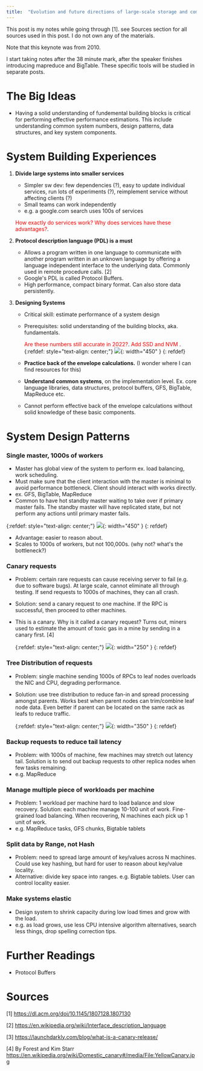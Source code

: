 ```yaml
---
title:  "Evolution and future directions of large-scale storage and computation systems at Google"
---
```


This post is my notes while going through [1]. see Sources section for all sources used in this post. I do not own any of the materials.

Note that this keynote was from 2010. 

I start taking notes after the 38 minute mark, after the speaker finishes introducing mapreduce and
BigTable. These specific tools will be studied in separate posts.

# The Big Ideas
- Having a solid understanding of fundemental building blocks is critical for performing effective performance estimations.
This include understanding common system numbers, design patterns, data structures, and key system components.


# System Building Experiences
1. **Divide large systems into smaller services**
    - Simpler sw dev: few dependencies (?), easy to update individual services,
      run lots of experiments (?), reimplement service without affecting clients (?)
    - Small teams can work independently
    - e.g. a google.com search uses 100s of services

    <span style="color:red"> How exactly do services work? Why does services have these advantages?</span>.

2. **Protocol description language (PDL) is a must**
    - Allows a program written in one language to communicate with another program written in 
      an unknown language by offering a language independent interface to the underlying data.
      Commonly used in remote procedure calls. [2]
    - Google's PDL is called Protocol Buffers.
    - High performance, compact binary format. Can also store data persistently.

3. **Designing Systems**
    - Critical skill: estimate performance of a system design
    - Prerequisites: solid understanding of the building blocks, aka. fundamentals.

        <span style="color:red"> Are these numbers still accurate in 2022?</span>.
        <span style="color:red"> Add SSD and NVM </span>.
        {:refdef: style="text-align: center;"}
        ![](/assets/images/posts/google_large_scale_jeffd/numbers.png){: width="450" }
        {: refdef}

    - **Practice back of the envelope calculations.** (I wonder where I can find resources for this)
    - **Understand common systems**, on the implementation level. Ex. core language libraries,
      data structures, protocol buffers, GFS, BigTable, MapReduce etc. 
    - Cannot perform effective back of the envelope calculations without solid knowledge
      of these basic components.

# System Design Patterns
### Single master, 1000s of workers
- Master has global view of the system to perform ex. load balancing, work scheduling.
- Must make sure that the client interaction with the master is minimal to avoid 
  performance bottleneck. Client should interact with works directly.
- ex. GFS, BigTable, MapReduce
- Common to have hot standby master waiting to take over if primary master fails. The standby
  master will have replicated state, but not perform any actions until primary master fails.

{:refdef: style="text-align: center;"}
![](/assets/images/posts/google_large_scale_jeffd/single_master.png){: width="450" }
{: refdef}

- Advantage: easier to reason about.
- Scales to 1000s of workers, but not 100,000s. (why not? what's the bottleneck?)

### Canary requests
- Problem: certain rare requests can cause receiving server to fail (e.g. due to software
  bugs). At large scale, cannot eliminate all through testing. If send requests to 
  1000s of machines, they can all crash. 
- Solution: send a canary request to one machine. If the RPC is successful, then proceed
  to other machines.
- This is a canary. Why is it called a canary request? Turns out, miners used to estimate
  the amount of toxic gas in a mine by sending in a canary first. [4]

  {:refdef: style="text-align: center;"}
  ![](/assets/images/posts/google_large_scale_jeffd/canary.png){: width="250" }
  {: refdef}

### Tree Distribution of requests
- Problem: single machine sending 1000s of RPCs to leaf nodes overloads the NIC 
  and CPU, degrading performance.
- Solution: use tree distribution to reduce fan-in and spread processing amongst
  parents. Works best when parent nodes can trim/combine leaf node data.
  Even better if parent can be located on the same rack as leafs to reduce traffic.

  {:refdef: style="text-align: center;"}
  ![](/assets/images/posts/google_large_scale_jeffd/tree_req.png){: width="350" }
  {: refdef}

### Backup requests to reduce tail latency
- Problem: with 1000s of machine, few machines may stretch out latency tail. 
  Solution is to send out backup requests to other replica nodes when few tasks
  remaining. 
- e.g. MapReduce

### Manage multiple piece of workloads per machine
- Problem: 1 workload per machine hard to load balance and slow recovery. Solution: 
  each machine manage 10-100 unit of work. Fine-grained load balancing. When recovering,
  N machines each pick up 1 unit of work.
- e.g. MapReduce tasks, GFS chunks, Bigtable tablets

### Split data by Range, not Hash
- Problem: need to spread large amount of key/values across N machines. Could use
  key hashing, but hard for user to reason about key/value locality.
- Alternative: divide key space into ranges. e.g. Bigtable tablets. User can control
  locality easier.

### Make systems elastic
- Design system to shrink capacity during low load times and grow with the load.
- e.g. as load grows, use less CPU intensive algorithm alternatives, search less things,
      drop spelling correction tips.


# Further Readings
- Protocol Buffers

# Sources
[1] https://dl.acm.org/doi/10.1145/1807128.1807130

[2] https://en.wikipedia.org/wiki/Interface_description_language

[3] https://launchdarkly.com/blog/what-is-a-canary-release/

[4] By Forest and Kim Starr https://en.wikipedia.org/wiki/Domestic_canary#/media/File:YellowCanary.jpg
